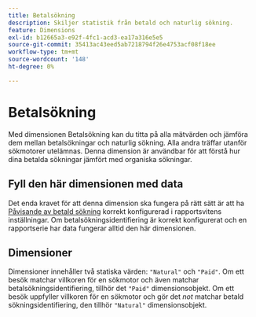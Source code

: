 ```yaml
---
title: Betalsökning
description: Skiljer statistik från betald och naturlig sökning.
feature: Dimensions
exl-id: b12665a3-e92f-4fc1-acd3-ea17a316e5e5
source-git-commit: 35413ac43eed5ab7218794f26e4753acf08f18ee
workflow-type: tm+mt
source-wordcount: '148'
ht-degree: 0%

---
```


# Betalsökning

Med dimensionen Betalsökning kan du titta på alla mätvärden och jämföra dem mellan betalsökningar och naturlig sökning. Alla andra träffar utanför sökmotorer utelämnas. Denna dimension är användbar för att förstå hur dina betalda sökningar jämfört med organiska sökningar.

## Fyll den här dimensionen med data

Det enda kravet för att denna dimension ska fungera på rätt sätt är att ha [Påvisande av betald sökning](/help/admin/admin/paid-search-detection/paid-search-detection.md) korrekt konfigurerad i rapportsvitens inställningar. Om betalsökningsidentifiering är korrekt konfigurerat och en rapportserie har data fungerar alltid den här dimensionen.

## Dimensioner

Dimensioner innehåller två statiska värden: `"Natural"` och `"Paid"`. Om ett besök matchar villkoren för en sökmotor och även matchar betalsökningsidentifiering, tillhör det `"Paid"` dimensionsobjekt. Om ett besök uppfyller villkoren för en sökmotor och gör det *not* matchar betald sökningsidentifiering, den tillhör `"Natural"` dimensionsobjekt.
